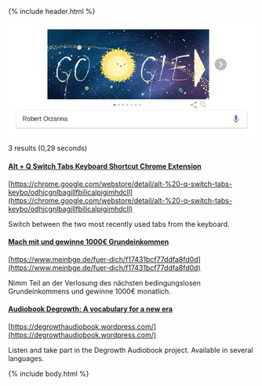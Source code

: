 {% include header.html %}

![](Screenshot_2018-12-13_16-53-17.png)

3 results (0,29 seconds) 

#### [Alt + Q Switch Tabs Keyboard Shortcut Chrome Extension](https://chrome.google.com/webstore/detail/alt-%20-q-switch-tabs-keybo/odhjcgnlbagjllfbilicalpigimhdcll)
[https://chrome.google.com/webstore/detail/alt-%20-q-switch-tabs-keybo/odhjcgnlbagjllfbilicalpigimhdcll](https://chrome.google.com/webstore/detail/alt-%20-q-switch-tabs-keybo/odhjcgnlbagjllfbilicalpigimhdcll)

Switch between the two most recently used tabs from the keyboard.

#### [Mach mit und gewinne 1000€ Grundeinkommen](https://www.meinbge.de/fuer-dich/f17431bcf77ddfa8fd0d)
[https://www.meinbge.de/fuer-dich/f17431bcf77ddfa8fd0d](https://www.meinbge.de/fuer-dich/f17431bcf77ddfa8fd0d)

Nimm Teil an der Verlosung des nächsten bedingungslosen Grundeinkommens und gewinne 1000€ monatlich.

#### [Audiobook Degrowth: A vocabulary for a new era](https://degrowthaudiobook.wordpress.com/)
[https://degrowthaudiobook.wordpress.com/](https://degrowthaudiobook.wordpress.com/)

Listen and take part in the Degrowth Audiobook project. Available in several languages.

{% include body.html %}
